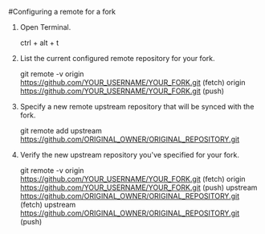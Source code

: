 #Configuring a remote for a fork

1. Open Terminal.

	ctrl + alt + t

2. List the current configured remote repository for your fork.

	git remote -v
	origin  https://github.com/YOUR_USERNAME/YOUR_FORK.git (fetch)
	origin  https://github.com/YOUR_USERNAME/YOUR_FORK.git (push)

3. Specify a new remote upstream repository that will be synced with the fork.

	git remote add upstream https://github.com/ORIGINAL_OWNER/ORIGINAL_REPOSITORY.git

4. Verify the new upstream repository you've specified for your fork.

	git remote -v
	origin    https://github.com/YOUR_USERNAME/YOUR_FORK.git (fetch)
	origin    https://github.com/YOUR_USERNAME/YOUR_FORK.git (push)
	upstream  https://github.com/ORIGINAL_OWNER/ORIGINAL_REPOSITORY.git (fetch)
	upstream  https://github.com/ORIGINAL_OWNER/ORIGINAL_REPOSITORY.git (push)


